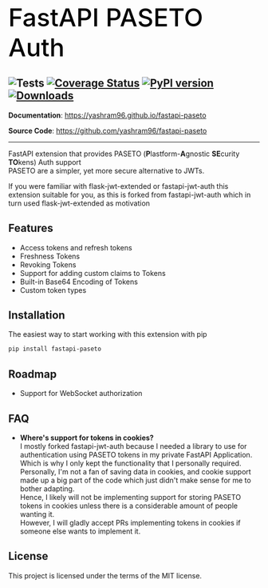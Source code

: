 <h1 align="left" style="margin-bottom: 20px; font-weight: 500; font-size: 50px; color: black;">
  FastAPI PASETO Auth
</h1>

![Tests](https://github.com/Chloe-ko/fastapi-paseto-auth/workflows/Tests/badge.svg)
[![Coverage Status](https://coveralls.io/repos/github/Chloe-ko/fastapi-paseto-auth/badge.svg?branch=master)](https://coveralls.io/github/Chloe-ko/fastapi-paseto-auth?branch=master)
[![PyPI version](https://badge.fury.io/py/fastapi-paseto-auth.svg)](https://badge.fury.io/py/fastapi-paseto-auth)
[![Downloads](https://static.pepy.tech/personalized-badge/fastapi-paseto-auth?period=total&units=international_system&left_color=grey&right_color=brightgreen&left_text=Downloads)](https://pepy.tech/project/fastapi-paseto-auth)
---

**Documentation**: <a href="https://yashram96.github.io/fastapi-paseto" target="_blank">https://yashram96.github.io/fastapi-paseto</a>

**Source Code**: <a href="https://github.com/yashram96/fastapi-paseto" target="_blank">https://github.com/yashram96/fastapi-paseto</a>

---

FastAPI extension that provides PASETO (**P**lastform-**A**gnostic **SE**curity **TO**kens) Auth support\
PASETO are a simpler, yet more secure alternative to JWTs.

If you were familiar with flask-jwt-extended or fastapi-jwt-auth this extension suitable for you, as this is forked from fastapi-jwt-auth which in turn used flask-jwt-extended as motivation

## Features
- Access tokens and refresh tokens
- Freshness Tokens
- Revoking Tokens
- Support for adding custom claims to Tokens
- Built-in Base64 Encoding of Tokens
- Custom token types

## Installation
The easiest way to start working with this extension with pip

```bash
pip install fastapi-paseto
```

## Roadmap
- Support for WebSocket authorization

## FAQ
- **Where's support for tokens in cookies?**\
I mostly forked fastapi-jwt-auth because I needed a library to use for authentication using PASETO tokens in my private FastAPI Application. Which is why I only kept the functionality that I personally required.\
Personally, I'm not a fan of saving data in cookies, and cookie support made up a big part of the code which just didn't make sense for me to bother adapting.\
Hence, I likely will not be implementing support for storing PASETO tokens in cookies unless there is a considerable amount of people wanting it.\
However, I will gladly accept PRs implementing tokens in cookies if someone else wants to implement it.

## License
This project is licensed under the terms of the MIT license.
